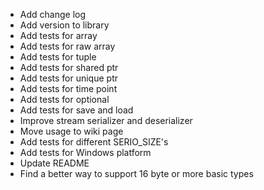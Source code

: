 + Add change log
+ Add version to library
+ Add tests for array
+ Add tests for raw array
+ Add tests for tuple
+ Add tests for shared ptr
+ Add tests for unique ptr
+ Add tests for time point
+ Add tests for optional
+ Add tests for save and load
+ Improve stream serializer and deserializer
+ Move usage to wiki page
+ Add tests for different SERIO_SIZE's
+ Add tests for Windows platform
+ Update README
+ Find a better way to support 16 byte or more basic types